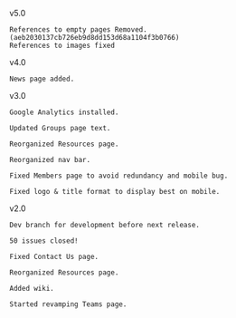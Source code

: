 v5.0

	References to empty pages Removed. (aeb2030137cb726eb9d8dd153d68a1104f3b0766)
	References to images fixed
	
v4.0

	News page added.
	
v3.0

	Google Analytics installed.

	Updated Groups page text.

	Reorganized Resources page.

	Reorganized nav bar.

	Fixed Members page to avoid redundancy and mobile bug.

	Fixed logo & title format to display best on mobile.

v2.0

	Dev branch for development before next release.

	50 issues closed!

	Fixed Contact Us page.

	Reorganized Resources page.

	Added wiki.

	Started revamping Teams page.
